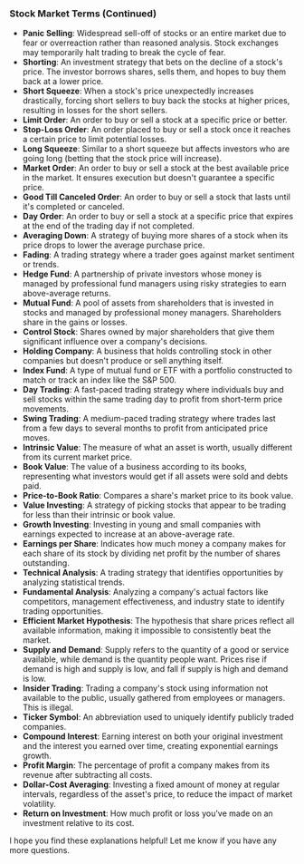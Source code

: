 ### Stock Market Terms (Continued)
- **Panic Selling**: Widespread sell-off of stocks or an entire market due to fear or overreaction rather than reasoned analysis. Stock exchanges may temporarily halt trading to break the cycle of fear.
- **Shorting**: An investment strategy that bets on the decline of a stock's price. The investor borrows shares, sells them, and hopes to buy them back at a lower price.
- **Short Squeeze**: When a stock's price unexpectedly increases drastically, forcing short sellers to buy back the stocks at higher prices, resulting in losses for the short sellers.
- **Limit Order**: An order to buy or sell a stock at a specific price or better.
- **Stop-Loss Order**: An order placed to buy or sell a stock once it reaches a certain price to limit potential losses.
- **Long Squeeze**: Similar to a short squeeze but affects investors who are going long (betting that the stock price will increase).
- **Market Order**: An order to buy or sell a stock at the best available price in the market. It ensures execution but doesn't guarantee a specific price.
- **Good Till Canceled Order**: An order to buy or sell a stock that lasts until it's completed or canceled.
- **Day Order**: An order to buy or sell a stock at a specific price that expires at the end of the trading day if not completed.
- **Averaging Down**: A strategy of buying more shares of a stock when its price drops to lower the average purchase price.
- **Fading**: A trading strategy where a trader goes against market sentiment or trends.
- **Hedge Fund**: A partnership of private investors whose money is managed by professional fund managers using risky strategies to earn above-average returns.
- **Mutual Fund**: A pool of assets from shareholders that is invested in stocks and managed by professional money managers. Shareholders share in the gains or losses.
- **Control Stock**: Shares owned by major shareholders that give them significant influence over a company's decisions.
- **Holding Company**: A business that holds controlling stock in other companies but doesn't produce or sell anything itself.
- **Index Fund**: A type of mutual fund or ETF with a portfolio constructed to match or track an index like the S&P 500.
- **Day Trading**: A fast-paced trading strategy where individuals buy and sell stocks within the same trading day to profit from short-term price movements.
- **Swing Trading**: A medium-paced trading strategy where trades last from a few days to several months to profit from anticipated price moves.
- **Intrinsic Value**: The measure of what an asset is worth, usually different from its current market price.
- **Book Value**: The value of a business according to its books, representing what investors would get if all assets were sold and debts paid.
- **Price-to-Book Ratio**: Compares a share's market price to its book value.
- **Value Investing**: A strategy of picking stocks that appear to be trading for less than their intrinsic or book value.
- **Growth Investing**: Investing in young and small companies with earnings expected to increase at an above-average rate.
- **Earnings per Share**: Indicates how much money a company makes for each share of its stock by dividing net profit by the number of shares outstanding.
- **Technical Analysis**: A trading strategy that identifies opportunities by analyzing statistical trends.
- **Fundamental Analysis**: Analyzing a company's actual factors like competitors, management effectiveness, and industry state to identify trading opportunities.
- **Efficient Market Hypothesis**: The hypothesis that share prices reflect all available information, making it impossible to consistently beat the market.
- **Supply and Demand**: Supply refers to the quantity of a good or service available, while demand is the quantity people want. Prices rise if demand is high and supply is low, and fall if supply is high and demand is low.
- **Insider Trading**: Trading a company's stock using information not available to the public, usually gathered from employees or managers. This is illegal.
- **Ticker Symbol**: An abbreviation used to uniquely identify publicly traded companies.
- **Compound Interest**: Earning interest on both your original investment and the interest you earned over time, creating exponential earnings growth.
- **Profit Margin**: The percentage of profit a company makes from its revenue after subtracting all costs.
- **Dollar-Cost Averaging**: Investing a fixed amount of money at regular intervals, regardless of the asset's price, to reduce the impact of market volatility.
- **Return on Investment**: How much profit or loss you've made on an investment relative to its cost.

I hope you find these explanations helpful! Let me know if you have any more questions.
